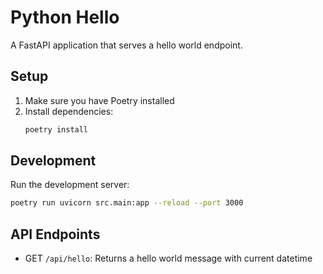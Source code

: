 # Python Hello

A FastAPI application that serves a hello world endpoint.

## Setup

1. Make sure you have Poetry installed
2. Install dependencies:
   ```bash
   poetry install
   ```

## Development

Run the development server:

```bash
poetry run uvicorn src.main:app --reload --port 3000
```

## API Endpoints

- GET `/api/hello`: Returns a hello world message with current datetime
